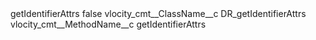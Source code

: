 <?xml version="1.0" encoding="UTF-8"?>
<CustomMetadata xmlns="http://soap.sforce.com/2006/04/metadata" xmlns:xsi="http://www.w3.org/2001/XMLSchema-instance" xmlns:xsd="http://www.w3.org/2001/XMLSchema">
    <label>getIdentifierAttrs</label>
    <protected>false</protected>
    <values>
        <field>vlocity_cmt__ClassName__c</field>
        <value xsi:type="xsd:string">DR_getIdentifierAttrs</value>
    </values>
    <values>
        <field>vlocity_cmt__MethodName__c</field>
        <value xsi:type="xsd:string">getIdentifierAttrs</value>
    </values>
</CustomMetadata>
